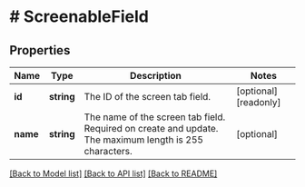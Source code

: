 # # ScreenableField

## Properties

Name | Type | Description | Notes
------------ | ------------- | ------------- | -------------
**id** | **string** | The ID of the screen tab field. | [optional] [readonly]
**name** | **string** | The name of the screen tab field. Required on create and update. The maximum length is 255 characters. | [optional]

[[Back to Model list]](../../README.md#models) [[Back to API list]](../../README.md#endpoints) [[Back to README]](../../README.md)
